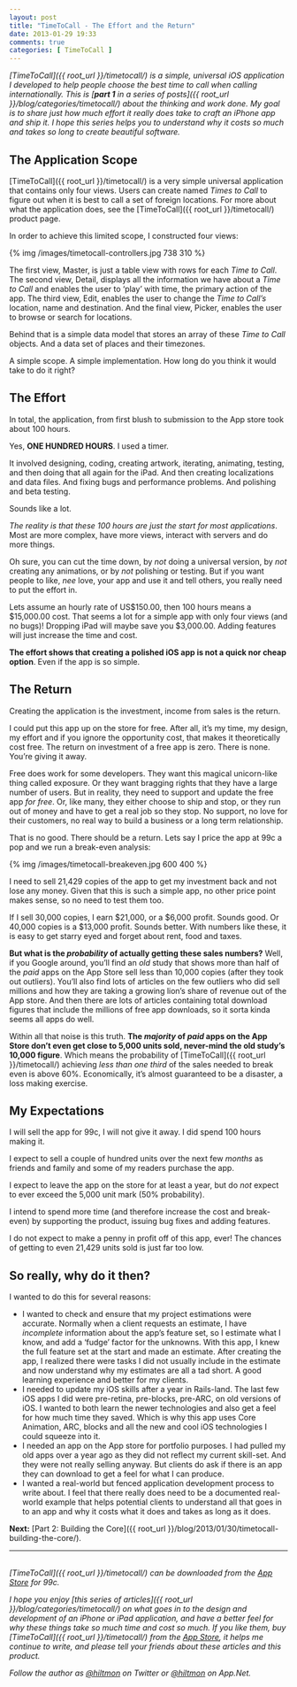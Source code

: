 ```yaml
---
layout: post
title: "TimeToCall - The Effort and the Return"
date: 2013-01-29 19:33
comments: true
categories: [ TimeToCall ]
---
```


*[TimeToCall]({{ root_url }}/timetocall/) is a simple, universal iOS application I developed to help people choose the best time to call when calling internationally. This is [**part 1** in a series of posts]({{ root_url }}/blog/categories/timetocall/) about the thinking and work done. My goal is to share just how much effort it really does take to craft an iPhone app and ship it. I hope this series helps you to understand why it costs so much and takes so long to create beautiful software.*

## The Application Scope

[TimeToCall]({{ root_url }}/timetocall/) is a very simple universal application that contains only four views. Users can create named *Times to Call* to figure out when it is best to call a set of foreign locations. For more about what the application does, see the [TimeToCall]({{ root_url }}/timetocall/) product page.

In order to achieve this limited scope, I constructed four views:

{% img /images/timetocall-controllers.jpg 738 310 %}

The first view, Master, is just a table view with rows for each *Time to Call*. The second view, Detail, displays all the information we have about a *Time to Call* and enables the user to ‘play’ with time, the primary action of the app. The third view, Edit, enables the user to change the *Time to Call’s* location, name and destination. And the final view, Picker, enables the user to browse or search for locations.

Behind that is a simple data model that stores an array of these *Time to Call* objects. And a data set of places and their timezones.

A simple scope. A simple implementation. How long do you think it would take to do it right?

## The Effort

In total, the application, from first blush to submission to the App store took about 100 hours.

Yes, **ONE HUNDRED HOURS**. I used a timer.

It involved designing, coding, creating artwork, iterating, animating, testing, and then doing that all again for the iPad. And then creating localizations and data files. And fixing bugs and performance problems. And polishing and beta testing.

Sounds like a lot.

*The reality is that these 100 hours are just the start for most applications*. Most are more complex, have more views, interact with servers and do more things.

Oh sure, you can cut the time down, by *not* doing a universal version, by *not* creating any animations, or by *not* polishing or testing. But if you want people to like, *nee* love, your app and use it and tell others, you really need to put the effort in.

Lets assume an hourly rate of US$150.00, then 100 hours means a $15,000.00 cost. That seems a lot for a simple app with only four views (and no bugs)! Dropping iPad will maybe save you $3,000.00. Adding features will just increase the time and cost.

**The effort shows that creating a polished iOS app is not a quick nor cheap option**. Even if the app is so simple.

## The Return

Creating the application is the investment, income from sales is the return.

I could put this app up on the store for free. After all, it’s my time, my design, my effort and if you ignore the opportunity cost, that makes it theoretically cost free. The return on investment of a free app is zero. There is none. You’re giving it away.

Free does work for some developers. They want this magical unicorn-like thing called exposure. Or they want bragging rights that they have a large number of users. But in reality, they need to support and update the free app *for free*. Or, like many, they either choose to ship and stop, or they run out of money and have to get a real job so they stop. No support, no love for their customers, no real way to build a business or a long term relationship. 

That is no good. There should be a return. Lets say I price the app at 99c a pop and we run a break-even analysis:

{% img /images/timetocall-breakeven.jpg 600 400 %}

I need to sell 21,429 copies of the app to get my investment back and not lose any money. Given that this is such a simple app, no other price point makes sense, so no need to test them too.

If I sell 30,000 copies, I earn $21,000, or a $6,000 profit. Sounds good. Or 40,000 copies is a $13,000 profit. Sounds better. With numbers like these, it is easy to get starry eyed and forget about rent, food and taxes.

**But what is the *probability* of actually getting these sales numbers?** Well, if you Google around, you’ll find an *old* study that shows more than half of the *paid* apps on the App Store sell less than 10,000 copies (after they took out outliers). You’ll also find lots of articles on the few outliers who did sell millions and how they are taking a growing lion’s share of revenue out of the App store. And then there are lots of articles containing total download figures that include the millions of free app downloads, so it sorta kinda seems all apps do well.

Within all that noise is this truth. **The *majority* of *paid* apps on the App Store don’t even get close to 5,000 units sold, never-mind the old study’s 10,000 figure**.  Which means the probability of [TimeToCall]({{ root_url }}/timetocall/) achieving *less than one third* of the sales needed to break even is above 60%. Economically, it’s almost guaranteed to be a disaster, a loss making exercise.

## My Expectations

I will sell the app for 99c, I will not give it away. I did spend 100 hours making it.

I expect to sell a couple of hundred units over the next few *months* as friends and family and some of my readers purchase the app.

I expect to leave the app on the store for at least a year, but do *not* expect to ever exceed the 5,000 unit mark (50% probability).

I intend to spend more time (and therefore increase the cost and break-even) by supporting the product, issuing bug fixes and adding features.

I do not expect to make a penny in profit off of this app, ever! The chances of getting to even 21,429 units sold is just far too low.

## So really, why do it then?

I wanted to do this for several reasons:

* I wanted to check and ensure that my project estimations were accurate. Normally when a client requests an estimate, I have *incomplete* information about the app’s feature set, so I estimate what I know, and add a ‘fudge’ factor for the unknowns. With this app, I knew the full feature set at the start and made an estimate. After creating the app, I realized there were tasks I did not usually include in the estimate and now understand why my estimates are all a tad short. A good learning experience and better for my clients.
* I needed to update my iOS skills after a year in Rails-land. The last few iOS apps I did were pre-retina, pre-blocks, pre-ARC, on old versions of iOS. I wanted to both learn the newer technologies and also get a feel for how much time they saved. Which is why this app uses Core Animation, ARC, blocks and all the new and cool iOS technologies I could squeeze into it.
* I needed an app on the App store for portfolio purposes. I had pulled my old apps over a year ago as they did not reflect my current skill-set. And they were not really selling anyway. But clients do ask if there is an app they can download to get a feel for what I can produce.
* I wanted a real-world but fenced application development process to write about. I feel that there really does need to be a documented real-world example that helps potential clients to understand all that goes in to an app and why it costs what it does and takes as long as it does.

**Next:** [Part 2: Building the Core]({{ root_url }}/blog/2013/01/30/timetocall-building-the-core/).

---
&nbsp;  
*[TimeToCall]({{ root_url }}/timetocall/) can be downloaded from the [App Store](https://itunes.apple.com/us/app/timetocall/id596429979?ls=1&mt=8) for 99c.*

*I hope you enjoy [this series of articles]({{ root_url }}/blog/categories/timetocall/) on what goes in to the design and development of an iPhone or iPad application, and have a better feel for why these things take so much time and cost so much. If you like them, buy [TimeToCall]({{ root_url }}/timetocall/) from the [App Store](https://itunes.apple.com/us/app/timetocall/id596429979?ls=1&mt=8), it helps me continue to write, and please tell your friends about these articles and this product.*

*Follow the author as [@hiltmon](https://twitter.com/hiltmon) on Twitter or [@hiltmon](http://alpha.app.net/hiltmon) on App.Net.*
